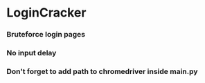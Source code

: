 # LoginCracker
### Bruteforce login pages
### No input delay
### Don't forget to add path to chromedriver inside main.py
